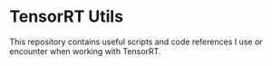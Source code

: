 # TensorRT Utils

This repository contains useful scripts and code references I use or encounter
when working with TensorRT.


